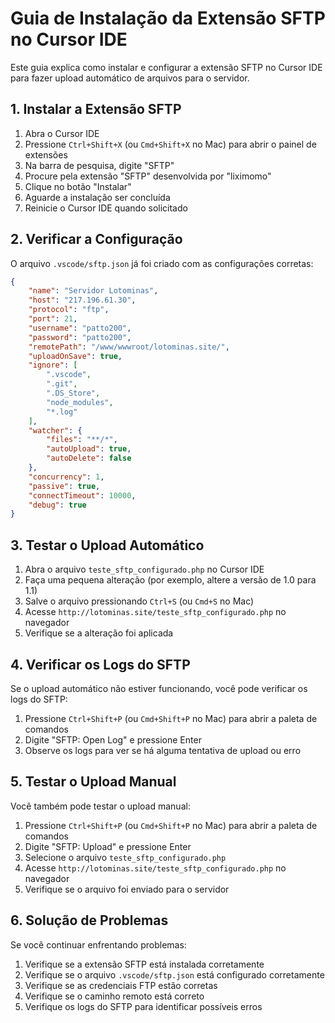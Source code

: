 # Guia de Instalação da Extensão SFTP no Cursor IDE

Este guia explica como instalar e configurar a extensão SFTP no Cursor IDE para fazer upload automático de arquivos para o servidor.

## 1. Instalar a Extensão SFTP

1. Abra o Cursor IDE
2. Pressione `Ctrl+Shift+X` (ou `Cmd+Shift+X` no Mac) para abrir o painel de extensões
3. Na barra de pesquisa, digite "SFTP"
4. Procure pela extensão "SFTP" desenvolvida por "liximomo"
5. Clique no botão "Instalar"
6. Aguarde a instalação ser concluída
7. Reinicie o Cursor IDE quando solicitado

## 2. Verificar a Configuração

O arquivo `.vscode/sftp.json` já foi criado com as configurações corretas:

```json
{
    "name": "Servidor Lotominas",
    "host": "217.196.61.30",
    "protocol": "ftp",
    "port": 21,
    "username": "patto200",
    "password": "patto200",
    "remotePath": "/www/wwwroot/lotominas.site/",
    "uploadOnSave": true,
    "ignore": [
        ".vscode",
        ".git",
        ".DS_Store",
        "node_modules",
        "*.log"
    ],
    "watcher": {
        "files": "**/*",
        "autoUpload": true,
        "autoDelete": false
    },
    "concurrency": 1,
    "passive": true,
    "connectTimeout": 10000,
    "debug": true
}
```

## 3. Testar o Upload Automático

1. Abra o arquivo `teste_sftp_configurado.php` no Cursor IDE
2. Faça uma pequena alteração (por exemplo, altere a versão de 1.0 para 1.1)
3. Salve o arquivo pressionando `Ctrl+S` (ou `Cmd+S` no Mac)
4. Acesse `http://lotominas.site/teste_sftp_configurado.php` no navegador
5. Verifique se a alteração foi aplicada

## 4. Verificar os Logs do SFTP

Se o upload automático não estiver funcionando, você pode verificar os logs do SFTP:

1. Pressione `Ctrl+Shift+P` (ou `Cmd+Shift+P` no Mac) para abrir a paleta de comandos
2. Digite "SFTP: Open Log" e pressione Enter
3. Observe os logs para ver se há alguma tentativa de upload ou erro

## 5. Testar o Upload Manual

Você também pode testar o upload manual:

1. Pressione `Ctrl+Shift+P` (ou `Cmd+Shift+P` no Mac) para abrir a paleta de comandos
2. Digite "SFTP: Upload" e pressione Enter
3. Selecione o arquivo `teste_sftp_configurado.php`
4. Acesse `http://lotominas.site/teste_sftp_configurado.php` no navegador
5. Verifique se o arquivo foi enviado para o servidor

## 6. Solução de Problemas

Se você continuar enfrentando problemas:

1. Verifique se a extensão SFTP está instalada corretamente
2. Verifique se o arquivo `.vscode/sftp.json` está configurado corretamente
3. Verifique se as credenciais FTP estão corretas
4. Verifique se o caminho remoto está correto
5. Verifique os logs do SFTP para identificar possíveis erros 